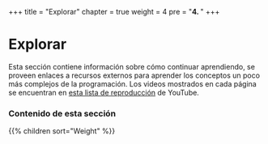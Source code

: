 +++
title = "Explorar"
chapter = true
weight = 4
pre = "<b>4. </b>"
+++

# Explorar

Esta sección contiene información sobre cómo continuar aprendiendo, se proveen enlaces a recursos externos para aprender los conceptos un poco más complejos de la programación. Los videos mostrados en cada página se encuentran en [esta lista de reproducción](https://www.youtube.com/playlist?list=PLRg4GFipUhB8g-lI0LGjAHgR807Et7lj5) de YouTube.

### Contenido de esta sección

{{% children sort="Weight" %}}
